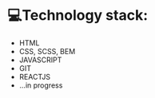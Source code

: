<h1>💻Technology stack:</h1>
<ul>
  <li>HTML</li>
  <li>CSS, SCSS, BEM</li>
  <li>JAVASCRIPT</li>
  <li>GIT</li>
  <li>REACTJS</li>
  <li>...in progress</li>
</ul>


